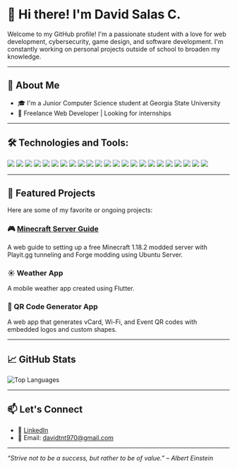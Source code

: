 # 👋 Hi there! I'm David Salas C.

Welcome to my GitHub profile! I'm a passionate student with a love for web development, cybersecurity, game design, and software development. I'm constantly working on personal projects outside of school to broaden my knowledge.

---

## 🧠 About Me

- 🎓 I'm a Junior Computer Science student at Georgia State University
- 💼 Freelance Web Developer | Looking for internships

---

## 🛠️ Technologies and Tools:
  
![](https://img.shields.io/badge/Code-Python-informational?style=flat&logo=python&logoColor=white&color=2bbc8a) 
![](https://img.shields.io/badge/Code-JavaScript-informational?style=flat&logo=<LOGO_NAME>&logoColor=white&color=2bbc8a) 
![](https://img.shields.io/badge/Code-React-informational?style=flat&logo=react&logoColor=white&color=2bbc8a) 
![](https://img.shields.io/badge/Code-C-informational?style=flat&logo=c&logoColor=white&color=2bbc8a) 
![](https://img.shields.io/badge/Code-C++-informational?style=flat&logo=cpp&logoColor=white&color=2bbc8a) 
![](https://img.shields.io/badge/Framework-Flask-informational?style=flat&logo=flask&logoColor=white&color=2bbc8a) 
![](https://img.shields.io/badge/Runtime-Node.js-informational?style=flat&logo=node.js&logoColor=white&color=2bbc8a) 
![](https://img.shields.io/badge/Framework-Flutter-informational?style=flat&logo=flutter&logoColor=white&color=2bbc8a) 
![](https://img.shields.io/badge/Database-MySQL-informational?style=flat&logo=mysql&logoColor=white&color=2bbc8a) 
![](https://img.shields.io/badge/Code-Bash-informational?style=flat&logo=gnu-bash&logoColor=white&color=2bbc8a) 
![](https://img.shields.io/badge/OS-Linux-informational?style=flat&logo=linux&logoColor=white&color=2bbc8a)
![](https://img.shields.io/badge/Tool-Docker-informational?style=flat&logo=docker&logoColor=white&color=2bbc8a)
![](https://img.shields.io/badge/Code-Java-informational?style=flat&logo=java&logoColor=white&color=2bbc8a)
![](https://img.shields.io/badge/Code-C%23-informational?style=flat&logo=c-sharp&logoColor=white&color=2bbc8a)
![](https://img.shields.io/badge/Engine-Unity-informational?style=flat&logo=unity&logoColor=white&color=2bbc8a)
![](https://img.shields.io/badge/Tool-Blender-informational?style=flat&logo=blender&logoColor=white&color=2bbc8a)
![](https://img.shields.io/badge/Code-HTML-informational?style=flat&logo=html5&logoColor=white&color=2bbc8a)
![](https://img.shields.io/badge/Code-CSS-informational?style=flat&logo=css3&logoColor=white&color=2bbc8a)
![](https://img.shields.io/badge/Code-Dart-informational?style=flat&logo=dart&logoColor=white&color=2bbc8a)
![](https://img.shields.io/badge/Tool-Git-informational?style=flat&logo=git&logoColor=white&color=2bbc8a)
![](https://img.shields.io/badge/Tool-Postman-informational?style=flat&logo=postman&logoColor=white&color=2bbc8a)
![](https://img.shields.io/badge/Platform-WordPress-informational?style=flat&logo=wordpress&logoColor=white&color=2bbc8a)
![](https://img.shields.io/badge/Tool-DBeaver-informational?style=flat&logo=dbeaver&logoColor=white&color=2bbc8a)


---

## 📂 Featured Projects

Here are some of my favorite or ongoing projects:

### 🎮 [Minecraft Server Guide](https://davetron4.github.io/Minecraft-Server-Guide/)
A web guide to setting up a free Minecraft 1.18.2 modded server with Playit.gg tunneling and Forge modding using Ubuntu Server.

### ☀️ Weather App
A mobile weather app created using Flutter.

### 🔐 QR Code Generator App
A web app that generates vCard, Wi-Fi, and Event QR codes with embedded logos and custom shapes.

---

## 📈 GitHub Stats

![Top Languages](https://github-readme-stats.vercel.app/api/top-langs/?username=DaveTron4&layout=compact&theme=dark)

---

## 📫 Let's Connect

- 💼 [LinkedIn](https://www.linkedin.com/in/david-salas-carrascal-650170254/)
- 📧 Email: davidtnt970@gmail.com

---

_“Strive not to be a success, but rather to be of value.” – Albert Einstein_

